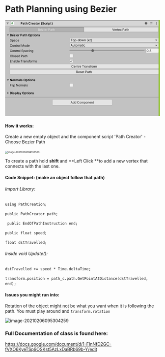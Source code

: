 # Path Planning using Bezier



![image-20210206093735762](scn.png)



#### How it works:

Create a new empty object and the component script 'Path Creator' - Choose Bezier Path

<img src="C:\Users\jojo\AppData\Roaming\Typora\typora-user-images\image-20210206094133530.png" alt="image-20210206094133530" style="zoom:55%;" />

To create a path hold **shift** and **Left Click **to add a new vertex that connects with the last one.

#### Code Snippet: (make an object follow that path)

###### Import Library:

`using PathCreation;`

`public PathCreator path;` 

`  public EndOfPathInstruction end; `

`public float speed;`

`float dstTravelled;`

###### Inside void Update():

`dstTravelled += speed * Time.deltaTime; `

`transform.position = path_c.path.GetPointAtDistance(dstTravelled, end);`

#### Issues you might run into:

Rotation of the object might not be what you want when it is following the path. You must play around and `transform.rotation` 

![image-20210206095304259](C:\Users\jojo\AppData\Roaming\Typora\typora-user-images\image-20210206095304259.png)

### Full Documentation of class is found here:

https://docs.google.com/document/d/1-FInNfD2GC-fVXO6KyeTSp9OSKst5AzLxDaBRb69b-Y/edit


